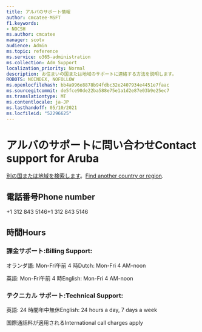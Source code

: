 ```yaml
---
title: アルバのサポート情報
author: cmcatee-MSFT
f1.keywords:
- NOCSH
ms.author: cmcatee
manager: scotv
audience: Admin
ms.topic: reference
ms.service: o365-administration
ms.collection: Adm_Support
localization_priority: Normal
description: お住まいの国または地域のサポートに連絡する方法を説明します。
ROBOTS: NOINDEX, NOFOLLOW
ms.openlocfilehash: bb4a996e8878b94fdbc32e2407934e4451e7faac
ms.sourcegitcommit: de5fce90de22ba588e75e1a1d2e87e03b9e25ec7
ms.translationtype: MT
ms.contentlocale: ja-JP
ms.lasthandoff: 05/10/2021
ms.locfileid: "52296625"
---
```

# <a name="contact-support-for-aruba"></a><span data-ttu-id="5c742-103">アルバのサポートに問い合わせ</span><span class="sxs-lookup"><span data-stu-id="5c742-103">Contact support for Aruba</span></span>

<span data-ttu-id="5c742-104">[別の国または地域を検索します](../../business-video/get-help-support.md)。</span><span class="sxs-lookup"><span data-stu-id="5c742-104">[Find another country or region](../../business-video/get-help-support.md).</span></span>

## <a name="phone-number"></a><span data-ttu-id="5c742-105">電話番号</span><span class="sxs-lookup"><span data-stu-id="5c742-105">Phone number</span></span>
<span data-ttu-id="5c742-106">+1 312 843 5146</span><span class="sxs-lookup"><span data-stu-id="5c742-106">+1 312 843 5146</span></span>

## <a name="hours"></a><span data-ttu-id="5c742-107">時間</span><span class="sxs-lookup"><span data-stu-id="5c742-107">Hours</span></span>
### <a name="billing-support"></a><span data-ttu-id="5c742-108">課金サポート:</span><span class="sxs-lookup"><span data-stu-id="5c742-108">Billing Support:</span></span>

<span data-ttu-id="5c742-109">オランダ語: Mon-Fri午前 4 時</span><span class="sxs-lookup"><span data-stu-id="5c742-109">Dutch: Mon-Fri 4 AM-noon</span></span>

<span data-ttu-id="5c742-110">英語: Mon-Fri午前 4 時</span><span class="sxs-lookup"><span data-stu-id="5c742-110">English: Mon-Fri 4 AM-noon</span></span>

### <a name="technical-support"></a><span data-ttu-id="5c742-111">テクニカル サポート:</span><span class="sxs-lookup"><span data-stu-id="5c742-111">Technical Support:</span></span>

<span data-ttu-id="5c742-112">英語: 24 時間年中無休</span><span class="sxs-lookup"><span data-stu-id="5c742-112">English: 24 hours a day, 7 days a week</span></span>

<span data-ttu-id="5c742-113">国際通話料が適用される</span><span class="sxs-lookup"><span data-stu-id="5c742-113">International call charges apply</span></span>
